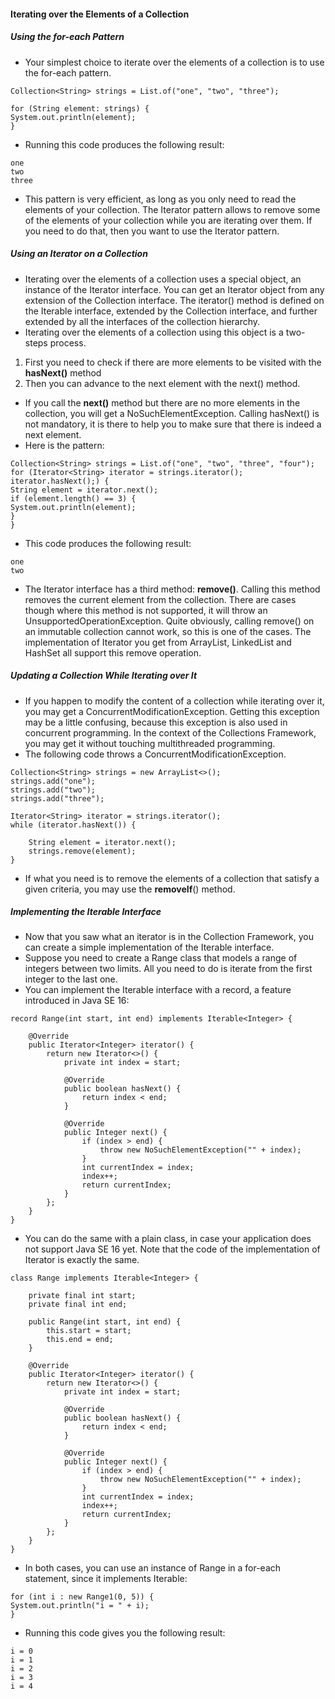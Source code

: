 #### Iterating over the Elements of a Collection
##### Using the for-each Pattern
* Your simplest choice to iterate over the elements of a collection is to use the for-each pattern.
```
Collection<String> strings = List.of("one", "two", "three");

for (String element: strings) {
System.out.println(element);
}
```
* Running this code produces the following result:
```
one
two
three
```
* This pattern is very efficient, as long as you only need to read the elements of your collection. The Iterator pattern allows to remove some of the elements of your collection while you are iterating over them. If you need to do that, then you want to use the Iterator pattern.
##### Using an Iterator on a Collection
* Iterating over the elements of a collection uses a special object, an instance of the Iterator interface. You can get an Iterator object from any extension of the Collection interface. The iterator() method is defined on the Iterable interface, extended by the Collection interface, and further extended by all the interfaces of the collection hierarchy. 
* Iterating over the elements of a collection using this object is a two-steps process.
1. First you need to check if there are more elements to be visited with the **hasNext()** method 
2. Then you can advance to the next element with the next() method.
* If you call the **next()** method but there are no more elements in the collection, you will get a NoSuchElementException. Calling hasNext() is not mandatory, it is there to help you to make sure that there is indeed a next element. 
* Here is the pattern:
```
Collection<String> strings = List.of("one", "two", "three", "four");
for (Iterator<String> iterator = strings.iterator(); iterator.hasNext();) {
String element = iterator.next();
if (element.length() == 3) {
System.out.println(element);
}
}
```
* This code produces the following result:
```
one
two
```
* The Iterator interface has a third method: **remove()**. Calling this method removes the current element from the collection. There are cases though where this method is not supported, it will throw an UnsupportedOperationException. Quite obviously, calling remove() on an immutable collection cannot work, so this is one of the cases. The implementation of Iterator you get from ArrayList, LinkedList and HashSet all support this remove operation.
##### Updating a Collection While Iterating over It
* If you happen to modify the content of a collection while iterating over it, you may get a ConcurrentModificationException. Getting this exception may be a little confusing, because this exception is also used in concurrent programming. In the context of the Collections Framework, you may get it without touching multithreaded programming. 
* The following code throws a ConcurrentModificationException.
```
Collection<String> strings = new ArrayList<>();
strings.add("one");
strings.add("two");
strings.add("three");

Iterator<String> iterator = strings.iterator();
while (iterator.hasNext()) {

    String element = iterator.next();
    strings.remove(element);
}
```
* If what you need is to remove the elements of a collection that satisfy a given criteria, you may use the **removeIf**() method.
##### Implementing the Iterable Interface
* Now that you saw what an iterator is in the Collection Framework, you can create a simple implementation of the Iterable interface. 
* Suppose you need to create a Range class that models a range of integers between two limits. All you need to do is iterate from the first integer to the last one. 
* You can implement the Iterable interface with a record, a feature introduced in Java SE 16:
```
record Range(int start, int end) implements Iterable<Integer> {

    @Override
    public Iterator<Integer> iterator() {
        return new Iterator<>() {
            private int index = start;
            
            @Override
            public boolean hasNext() {
                return index < end;
            }

            @Override
            public Integer next() {
                if (index > end) {
                    throw new NoSuchElementException("" + index);
                }
                int currentIndex = index;
                index++;
                return currentIndex;
            }
        };
    }
}
```
* You can do the same with a plain class, in case your application does not support Java SE 16 yet. Note that the code of the implementation of Iterator is exactly the same.
```
class Range implements Iterable<Integer> {

    private final int start;
    private final int end;
    
    public Range(int start, int end) {
        this.start = start;
        this.end = end;
    }
    
    @Override
    public Iterator<Integer> iterator() {
        return new Iterator<>() {
            private int index = start;
            
            @Override
            public boolean hasNext() {
                return index < end;
            }

            @Override
            public Integer next() {
                if (index > end) {
                    throw new NoSuchElementException("" + index);
                }
                int currentIndex = index;
                index++;
                return currentIndex;
            }
        };
    }
}
```
* In both cases, you can use an instance of Range in a for-each statement, since it implements Iterable:
```
for (int i : new Range1(0, 5)) {
System.out.println("i = " + i);
}
```
* Running this code gives you the following result:
```
i = 0
i = 1
i = 2
i = 3
i = 4
```